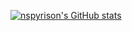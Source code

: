 [![nspyrison's GitHub stats](https://github-readme-stats.vercel.app/api?username=nspyrison&show_icons=true&theme=onedark)](https://github.com/anuraghazra/github-readme-stats)

<!--
### Hi there 👋

**nspyrison/nspyrison** is a ✨ _special_ ✨ repository because its `README.md` (this file) appears on your GitHub profile.

Here are some ideas to get you started:

- 🔭 I’m currently working on ...
- 🌱 I’m currently learning ...
- 👯 I’m looking to collaborate on ...
- 🤔 I’m looking for help with ...
- 💬 Ask me about ...
- 📫 How to reach me: ...
- 😄 Pronouns: ...
- ⚡ Fun fact: ...
-->
